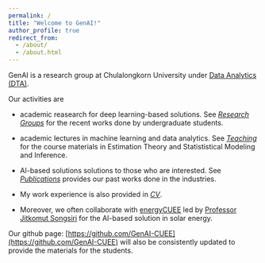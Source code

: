 ```yaml
---
permalink: /
title: "Welcome to GenAI!"
author_profile: true
redirect_from: 
  - /about/
  - /about.html
---
```




GenAI is a research group at Chulalongkorn University under [Data Analytics (DTA)](https://ee.eng.chula.ac.th/data-analytics-dta/). 


Our activities are 

- academic reasearch for deep learning-based solutions. See [*Research Groups*](https://genai.cuee.io/portfolio) for the recent works done by undergraduate students.  

- academic lectures in machine learning and data analytics. See [*Teaching*](https://genai.cuee.io/teaching) for the course materials in Estimation Theory and Statististical Modeling and Inference. 

- AI-based solutions solutions to those who are interested. See [*Publications*](https://genai.cuee.io/Publications) provides our past works done in the industries.  

- My work experience is also provided in [*CV*](https://genai.cuee.io/CV).  

- Moreover, we often collaborate with [energyCUEE](https://github.com/energyCUEE) led by [Professor Jitkomut Songsiri](http://jitkomut.eng.chula.ac.th/) for the AI-based solution in solar energy.

Our github page: [https://github.com/GenAI-CUEE](https://github.com/GenAI-CUEE) will also be consistently updated to provide the materials for the students.   



 
